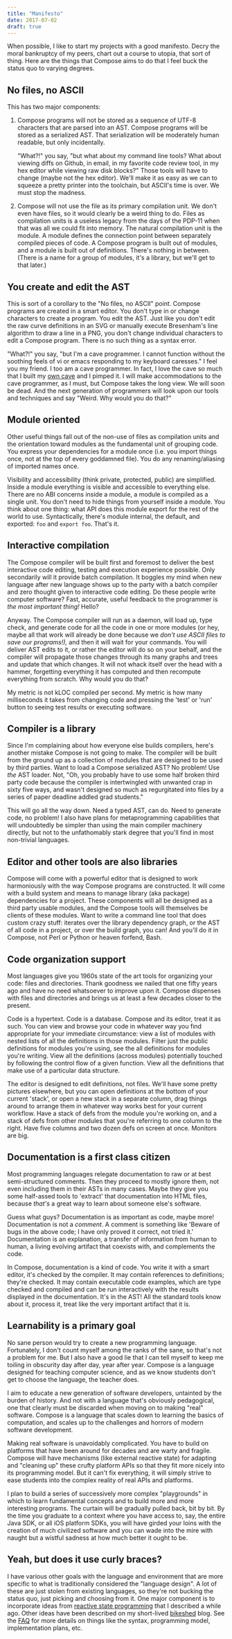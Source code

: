 ```yaml
---
title: "Manifesto"
date: 2017-07-02
draft: true
---
```


When possible, I like to start my projects with a good manifesto. Decry the moral bankruptcy of my
peers, chart out a course to utopia, that sort of thing. Here are the things that Compose aims to
do that I feel buck the status quo to varying degrees.

## No files, no ASCII

This has two major components:

1. Compose programs will not be stored as a sequence of UTF-8 characters that are parsed into an
   AST. Compose programs will be stored as a serialized AST. That serialization will be moderately
   human readable, but only incidentally.

   "What?!" you say, "but what about my command line tools? What about viewing diffs on Github, in
   email, in my favorite code review tool, in my hex editor while viewing raw disk blocks?" Those
   tools will have to change (maybe not the hex editor). We'll make it as easy as we can to squeeze
   a pretty printer into the toolchain, but ASCII's time is over. We must stop the madness.

2. Compose will not use the file as its primary compilation unit. We don't even have files, so it
   would clearly be a weird thing to do. Files as compilation units is a useless legacy from the
   days of the PDP-11 when that was all we could fit into memory. The natural compilation unit is
   the module. A module defines the connection point between separately compiled pieces of code. A
   Compose program is built out of modules, and a module is built out of definitions. There's
   nothing in between. (There is a name for a group of modules, it's a library, but we'll get to
   that later.)

## You create and edit the AST

This is sort of a corollary to the "No files, no ASCII" point. Compose programs are created in a
smart editor. You don't type in or change characters to create a program. You edit the AST. Just
like you don't edit the raw curve definitions in an SVG or manually execute Bresenham's line
algorithm to draw a line in a PNG, you don't change individual characters to edit a Compose
program. There is no such thing as a syntax error.

"What?!" you say, "but I'm a cave programmer. I cannot function without the soothing feels of vi or
emacs responding to my keyboard caresses." I feel you my friend. I too am a cave programmer. In
fact, I love the cave so much that I built my [own cave](https://github.com/scaled/scaled) and I
pimped it. I will make accommodations to the cave programmer, as I must, but Compose takes the long
view. We will soon be dead. And the next generation of programmers will look upon our tools and
techniques and say "Weird. Why would you do that?"

## Module oriented

Other useful things fall out of the non-use of files as compilation units and the orientation
toward modules as the fundamental unit of grouping code. You express your dependencies for a module
once (i.e. you import things once, not at the top of every goddamned file). You do any
renaming/aliasing of imported names once.

Visibility and accessibility (think private, protected, public) are simplified. Inside a module
everything is visible and accessible to everything else. There are no ABI concerns inside a module,
a module is compiled as a single unit. You don't need to hide things from yourself inside a module.
You think about one thing: what API does this module export for the rest of the world to use.
Syntactically, there's module internal, the default, and exported: `foo` and `export foo`. That's
it.

## Interactive compilation

The Compose compiler will be built first and foremost to deliver the best interactive code editing,
testing and execution experience possible. Only secondarily will it provide batch compilation. It
boggles my mind when new language after new language shows up to the party with a batch compiler
and zero thought given to interactive code editing. Do these people write computer software? Fast,
accurate, useful feedback to the programmer is *the most important thing!* Hello?

Anyway. The Compose compiler will run as a daemon, will load up, type check, and generate code for
all the code in one or more modules (or hey, maybe all that work will already be done because we
*don't use ASCII files to save our programs!),* and then it will wait for your commands. You will
deliver AST edits to it, or rather the editor will do so on your behalf, and the compiler will
propagate those changes through its many graphs and trees and update that which changes. It will
not whack itself over the head with a hammer, forgetting everything it has computed and then
recompute everything from scratch. Why would you do that?

My metric is not kLOC compiled per second. My metric is how many milliseconds it takes from
changing code and pressing the 'test' or 'run' button to seeing test results or executing software.

## Compiler is a library

Since I'm complaining about how everyone else builds compilers, here's another mistake Compose is
not going to make. The compiler will be built from the ground up as a collection of modules that
are designed to be used by third parties. Want to load a Compose serialized AST? No problem! Use
*the* AST loader. Not, "Oh, you probably have to use some half broken third party code because the
compiler is intertwingled with unwanted crap in sixty five ways, and wasn't designed so much as
regurgitated into files by a series of paper deadline addled grad students."

This will go all the way down. Need a typed AST, can do. Need to generate code, no problem! I also
have plans for metaprogramming capabilities that will undoubtedly be simpler than using the main
compiler machinery directly, but not to the unfathomably stark degree that you'll find in most
non-trivial languages.

## Editor and other tools are also libraries

Compose will come with a powerful editor that is designed to work harmoniously with the way Compose
programs are constructed. It will come with a build system and means to manage library (aka
package) dependencies for a project. These components will all be designed as a third party usable
modules, and the Compose tools will themselves be clients of these modules. Want to write a command
line tool that does custom crazy stuff: iterates over the library dependency graph, or the AST of
all code in a project, or over the build graph, you can! And you'll do it in Compose, not Perl or
Python or heaven forfend, Bash.

## Code organization support

Most languages give you 1960s state of the art tools for organizing your code: files and
directories. Thank goodness we nailed that one fifty years ago and have no need whatsoever to
improve upon it. Compose dispenses with files and directories and brings us at least a few decades
closer to the present.

Code is a hypertext. Code is a database. Compose and its editor, treat it as such. You can view and
browse your code in whatever way you find appropriate for your immediate circumstance: view a list
of modules with nested lists of all the definitions in those modules. Filter just the public
definitions for modules you're using, see the all definitions for modules you're writing. View all
the definitions (across modules) potentially touched by following the control flow of a given
function. View all the definitions that make use of a particular data structure.

The editor is designed to edit definitions, not files. We'll have some pretty pictures elsewhere,
but you can open definitions at the bottom of your current 'stack', or open a new stack in a
separate column, drag things around to arrange them in whatever way works best for your current
workflow. Have a stack of defs from the module you're working on, and a stack of defs from other
modules that you're referring to one column to the right. Have five columns and two dozen defs on
screen at once. Monitors are big.

## Documentation is a first class citizen

Most programming languages relegate documentation to raw or at best semi-structured comments. Then
they proceed to mostly ignore them, not even including them in their ASTs in many cases. Maybe they
give you some half-assed tools to 'extract' that documentation into HTML files, because *that's* a
great way to learn about someone else's software.

Guess what guys? Documentation is as important as code, maybe more! Documentation is not a
*comment*. A comment is something like 'Beware of bugs in the above code; I have only proved it
correct, not tried it.' Documentation is an explanation, a transfer of information from human to
human, a living evolving artifact that coexists with, and complements the code.

In Compose, documentation is a kind of code. You write it with a smart editor, it's checked by the
compiler. It may contain references to definitions; they're checked. It may contain executable code
examples, which are type checked and compiled and can be run interactively with the results
displayed in the documentation. It's in the AST! All the standard tools know about it, process it,
treat like the very important artifact that it is.

## Learnability is a primary goal

No sane person would try to create a new programming language. Fortunately, I don't count myself
among the ranks of the sane, so that's not a problem for me. But I also have a good lie that I can
tell myself to keep me toiling in obscurity day after day, year after year. Compose is a language
designed for teaching computer science, and as we know students don't get to choose the language,
the teacher does.

I aim to educate a new generation of software developers, untainted by the burden of history. And
not with a language that's obviously pedagogical, one that clearly must be discarded when moving on
to making "real" software. Compose is a language that scales down to learning the basics of
computation, and scales up to the challenges and horrors of modern software development.

Making real software is unavoidably complicated. You have to build on platforms that have been
around for decades and are warty and fragile. Compose will have mechanisms (like external reactive
state) for adapting and "cleaning up" these crufty platform APIs so that they fit more nicely into
its programming model. But it can't fix everything, it will simply strive to ease students into the
complex reality of real APIs and platforms.

I plan to build a series of successively more complex "playgrounds" in which to learn fundamental
concepts and to build more and more interesting programs. The curtain will be gradually pulled
back, bit by bit. By the time you graduate to a context where you have access to, say, the entire
Java SDK, or all iOS platform SDKs, you will have girded your loins with the creation of much
civilized software and you can wade into the mire with naught but a wistful sadness at how much
better it ought to be.

## Yeah, but does it use curly braces?

I have various other goals with the language and environment that are more specific to what is
traditionally considered the "language design". A lot of these are just stolen from existing
languages, so they're not bucking the status quo, just picking and choosing from it. One major
component is to incorporate ideas from [reactive state programming] that I described a while ago.
Other ideas have been described on my short-lived [bikeshed] blog. See the [FAQ](../../faq) for
more details on things like the syntax, programming model, implementation plans, etc.

[reactive state programming]: http://samskivert.com/blog/2013/11/thinking-aloud-rsp/
[bikeshed]: http://samskivert.com/bikeshed/
